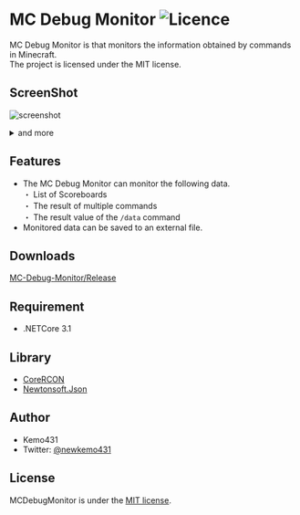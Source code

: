 # MC Debug Monitor ![Licence](https://img.shields.io/github/license/kemo14331/MC-Debug-Monitor)

MC Debug Monitor is that monitors the information obtained by commands in Minecraft.  
The project is licensed under the MIT license.
 
## ScreenShot
 ![screenshot](https://imgur.com/qfobB5V.jpg,"screenshot")
 <details>
 <summary>and more</summary>  
   
 <img src="https://imgur.com/ohXJDIy.jpg" alt="screenshot2" />
 <img src="https://imgur.com/tK3qAD1.jpg" alt="screenshot3" />
 </details>
 
## Features
* The MC Debug Monitor can monitor the following data.  
 ・ List of Scoreboards  
 ・ The result of multiple commands  
 ・ The result value of the `/data` command  
* Monitored data can be saved to an external file.

## Downloads
 [MC-Debug-Monitor/Release](https://github.com/kemo14331/MC-Debug-Monitor/releases)
 
## Requirement
 
 * .NETCore 3.1
 
## Library
 * [CoreRCON](https://github.com/ScottKaye/CoreRCON)
 * [Newtonsoft.Json](https://www.newtonsoft.com/json)
 
## Author

* Kemo431  
* Twitter: [@newkemo431](https://twitter.com/newkemo431)
 
## License
MCDebugMonitor is under the [MIT license](https://en.wikipedia.org/wiki/MIT_License).
